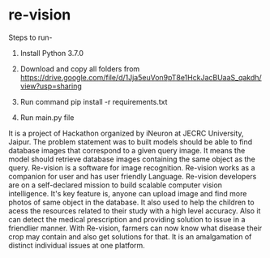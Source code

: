 # re-vision

Steps to run-

1. Install Python 3.7.0

2. Download and copy all folders from https://drive.google.com/file/d/1Jja5euVon9pT8e1HckJacBUaaS_qakdh/view?usp=sharing

3. Run command pip install -r requirements.txt

4. Run main.py file


It is a project of Hackathon organized by iNeuron at JECRC University, Jaipur. The problem statement was to built models should be able to find database images that correspond to a given query image. It means the model should retrieve database images containing the same object as the query.
Re-vision is a software for image recognition. Re-vision works as a companion for user and has user friendly Language. Re-vision developers are on a self-declared mission to build scalable computer vision intelligence. It's key feature is, anyone can upload image and find more photos of same object in the database. It also used to help the children to acess the resources related to their study with a high level accuracy. Also it can detect the medical prescription and providing solution to issue in a friendlier manner. With  Re-vision, farmers can now know what disease their crop may contain and also get solutions for that. It is an amalgamation of distinct individual issues at one platform.
